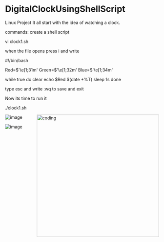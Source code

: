 # DigitalClockUsingShellScript
Linux Project
It all start with the idea of watching a clock.


commands:
create a shell script

vi clock1.sh

when the file opens press i and write

#!/bin/bash

Red=$'\e[1;31m'
Green=$'\e[1;32m'
Blue=$'\e[1;34m'

while true
do
	clear
	echo $Red $(date +%T)
	sleep 1s
done	
		
    
    
type esc and write :wq to save and exit


Now its time to run it

./clock1.sh


<img align="right" alt="coding" width="400" src="https://camo.githubusercontent.com/cae12fddd9d6982901d82580bdf321d81fb299141098ca1c2d4891870827bf17/68747470733a2f2f6d69726f2e6d656469756d2e636f6d2f6d61782f313336302f302a37513379765349765f7430696f4a2d5a2e676966">

![image](https://github.com/AaravRajSIngh/DigitalClockUsingShellScript/assets/67210617/919dbaf7-d53d-4a29-ae92-bebc9cf57114)

![image](https://github.com/AaravRajSIngh/DigitalClockUsingShellScript/assets/67210617/5b8399a8-646e-4ac4-aae3-2cd4eab42bec)

